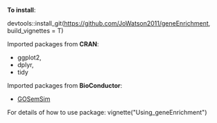 **To install**:

devtools::install_git(https://github.com/JoWatson2011/geneEnrichment, build_vignettes = T)

Imported packages from **CRAN**:
* ggplot2,
* dplyr,
* tidy

Imported packages from **BioConductor**:
* [GOSemSim](https://bioconductor.org/packages/release/bioc/html/GOSemSim.html)

For details of how to use package:
vignette("Using_geneEnrichment")
